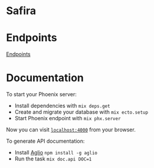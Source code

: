 # Safira

# Endpoints

[Endpoints](doc/endpoints.md)

# Documentation

To start your Phoenix server:

  * Install dependencies with `mix deps.get`
  * Create and migrate your database with `mix ecto.setup`
  * Start Phoenix endpoint with `mix phx.server`

Now you can visit [`localhost:4000`](http://localhost:4000) from your browser.

To generate API documentation:
  
  * Install [Aglio](https://github.com/danielgtaylor/aglio) `npm install -g aglio`
  * Run the task `mix doc.api DOC=1`

